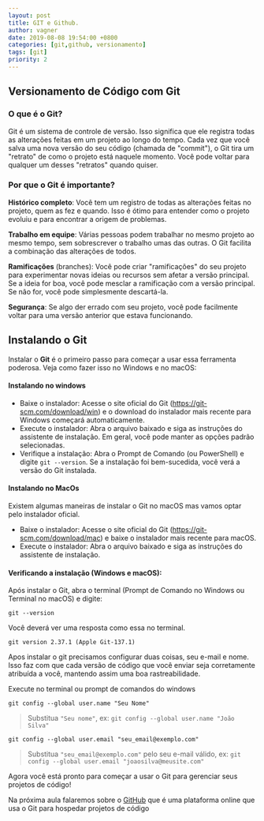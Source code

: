 ```yaml
---
layout: post
title: GIT e Github.
author: vagner
date: 2019-08-08 19:54:00 +0800
categories: [git,github, versionamento]
tags: [git]
priority: 2
---
```


## Versionamento de Código com Git

### O que é o Git?

Git é um sistema de controle de versão. Isso significa que ele registra todas as alterações feitas em um projeto ao longo do tempo. Cada vez que você salva uma nova versão do seu código (chamada de "commit"), o Git tira um "retrato" de como o projeto está naquele momento. Você pode voltar para qualquer um desses "retratos" quando quiser.


### Por que o Git é importante?

**Histórico completo**: Você tem um registro de todas as alterações feitas no projeto, quem as fez e quando. Isso é ótimo para entender como o projeto evoluiu e para encontrar a origem de problemas.

**Trabalho em equipe**: Várias pessoas podem trabalhar no mesmo projeto ao mesmo tempo, sem sobrescrever o trabalho umas das outras. O Git facilita a combinação das alterações de todos.

**Ramificações** (branches): Você pode criar "ramificações" do seu projeto para experimentar novas ideias ou recursos sem afetar a versão principal. Se a ideia for boa, você pode mesclar a ramificação com a versão principal. Se não for, você pode simplesmente descartá-la.

**Segurança**: Se algo der errado com seu projeto, você pode facilmente voltar para uma versão anterior que estava funcionando.

## Instalando o Git

Instalar o **Git** é o primeiro passo para começar a usar essa ferramenta poderosa. Veja como fazer isso no Windows e no macOS:


#### Instalando no windows

  - Baixe o instalador: Acesse o site oficial do Git (https://git-scm.com/download/win) e o download do instalador mais recente para Windows começará automaticamente.
  - Execute o instalador: Abra o arquivo baixado e siga as instruções do assistente de instalação. Em geral, você pode manter as opções padrão selecionadas.
  - Verifique a instalação: Abra o Prompt de Comando (ou PowerShell) e digite `git --version`. Se a instalação foi bem-sucedida, você verá a versão do Git instalada.

#### Instalando no MacOs

Existem algumas maneiras de instalar o Git no macOS mas vamos optar pelo instalador oficial.

- Baixe o instalador: Acesse o site oficial do Git (https://git-scm.com/download/mac) e baixe o instalador mais recente para macOS.
- Execute o instalador: Abra o arquivo baixado e siga as instruções do assistente de instalação.

#### Verificando a instalação (Windows e macOS):

Após instalar o Git, abra o terminal (Prompt de Comando no Windows ou Terminal no macOS) e digite:

```shell
git --version
```

Você deverá ver uma resposta como essa no terminal.

```shell
git version 2.37.1 (Apple Git-137.1)
```

Apos instalar o git precisamos configurar duas coisas, seu e-mail e nome. Isso faz com que cada versão de código que você enviar seja corretamente atribuída a você, mantendo assim uma boa rastreabilidade.

Execute no terminal ou prompt de comandos do windows

```shell
git config --global user.name "Seu Nome"
```

> Substitua `"Seu nome"`, ex: `git config --global user.name "João Silva"`
>


```shell
git config --global user.email "seu_email@exemplo.com"
```

> Substitua `"seu_email@exemplo.com"` pelo seu e-mail válido, ex: `git config --global user.email "joaosilva@meusite.com"`

Agora você está pronto para começar a usar o Git para gerenciar seus projetos de código!

Na próxima aula falaremos sobre o [GitHub](https://github.com) que é uma plataforma online que usa o Git para hospedar projetos de código